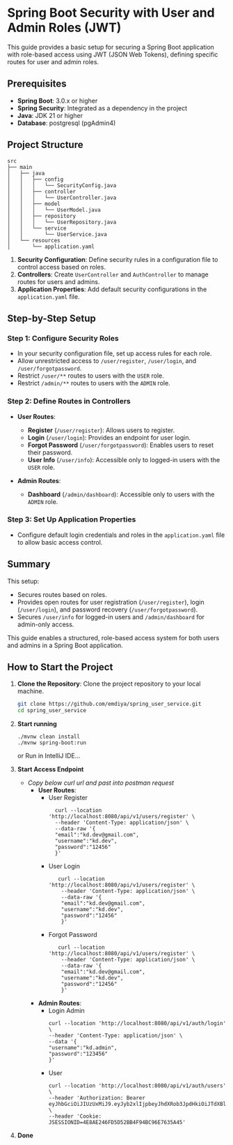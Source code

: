 # Spring Boot Security with User and Admin Roles (JWT)

This guide provides a basic setup for securing a Spring Boot application with role-based access using JWT (JSON Web Tokens), defining specific routes for user and admin roles.

## Prerequisites

- **Spring Boot**: 3.0.x or higher
- **Spring Security**: Integrated as a dependency in the project
- **Java**: JDK 21 or higher
- **Database**: postgresql (pgAdmin4)

## Project Structure

```plaintext
src
├── main
│   ├── java
│   │   ├── config
│   │   │   └── SecurityConfig.java
│   │   ├── controller
│   │   │   └── UserController.java
│   │   ├── model
│   │   │   └── UserModel.java
│   │   ├── repository
│   │   │   └── UserRepository.java
│   │   └── service
│   │       └── UserService.java
│   └── resources
│       └── application.yaml
```

1. **Security Configuration**: Define security rules in a configuration file to control access based on roles.
2. **Controllers**: Create `UserController` and `AuthController` to manage routes for users and admins.
3. **Application Properties**: Add default security configurations in the `application.yaml` file.

## Step-by-Step Setup

### Step 1: Configure Security Roles

- In your security configuration file, set up access rules for each role.
- Allow unrestricted access to `/user/register`, `/user/login`, and `/user/forgotpassword`.
- Restrict `/user/**` routes to users with the `USER` role.
- Restrict `/admin/**` routes to users with the `ADMIN` role.

### Step 2: Define Routes in Controllers

- **User Routes**:
    - **Register** (`/user/register`): Allows users to register.
    - **Login** (`/user/login`): Provides an endpoint for user login.
    - **Forgot Password** (`/user/forgotpassword`): Enables users to reset their password.
    - **User Info** (`/user/info`): Accessible only to logged-in users with the `USER` role.

- **Admin Routes**:
    - **Dashboard** (`/admin/dashboard`): Accessible only to users with the `ADMIN` role.

### Step 3: Set Up Application Properties

- Configure default login credentials and roles in the `application.yaml` file to allow basic access control.

## Summary

This setup:
- Secures routes based on roles.
- Provides open routes for user registration (`/user/register`), login (`/user/login`), and password recovery (`/user/forgotpassword`).
- Secures `/user/info` for logged-in users and `/admin/dashboard` for admin-only access.

This guide enables a structured, role-based access system for both users and admins in a Spring Boot application.


## How to Start the Project

1. **Clone the Repository**: Clone the project repository to your local machine.
   ```bash
   git clone https://github.com/emdiya/spring_user_service.git
   cd spring_user_service
   ```
   
2. **Start running**
    ```
   ./mvnw clean install
   ./mvnw spring-boot:run
    ```
   or Run in IntelliJ IDE...


3. **Start Access Endpoint**
    - *Copy below curl url and past into postman request*
      - **User Routes**:
        - User Register
          ```
            curl --location 'http://localhost:8080/api/v1/users/register' \
            --header 'Content-Type: application/json' \
            --data-raw '{
            "email":"kd.dev@gmail.com",
            "username":"kd.dev",
            "password":"12456"
            }'
          ```
        - User Login
          ```
             curl --location 'http://localhost:8080/api/v1/users/register' \
              --header 'Content-Type: application/json' \
              --data-raw '{
              "email":"kd.dev@gmail.com",
              "username":"kd.dev",
              "password":"12456"
              }'
          ```    
        - Forgot Password
          ```
             curl --location 'http://localhost:8080/api/v1/users/register' \
              --header 'Content-Type: application/json' \
              --data-raw '{
              "email":"kd.dev@gmail.com",
              "username":"kd.dev",
              "password":"12456"
              }'
          ```
      - **Admin Routes**:
        - Login Admin
           ```
           curl --location 'http://localhost:8080/api/v1/auth/login' \
           --header 'Content-Type: application/json' \
           --data '{
           "username":"kd.admin",
           "password":"123456"
           }'
           ```    
        - User
            ```
          curl --location 'http://localhost:8080/api/v1/auth/users' \
          --header 'Authorization: Bearer eyJhbGciOiJIUzUxMiJ9.eyJyb2xlIjpbeyJhdXRob3JpdHkiOiJTdXBlciBBZG1pbiJ9XSwiZW1haWwiOiJrZC5hZG1pbkBnbWFpbC5jb20iLCJzdWIiOiJrZC5hZG1pbiIsImlhdCI6MTczMDE4MDgxOCwiZXhwIjoxNzMwMTg4MDE4fQ.QV0C4Mh6pZyjdKZJxWGHx8Q66PK_AvmTJ5BgHhTPcLc5IKOgL_uq7TCIR70zK0gN5aqNw8Zz8lIG4ku_kDO2XA' \
          --header 'Cookie: JSESSIONID=4E8AE246FD5D52BB4F94BC96E7635A45'
            ```

4. **Done**
